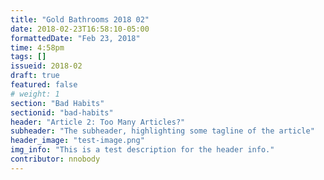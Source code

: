 ```yaml
---
title: "Gold Bathrooms 2018 02"
date: 2018-02-23T16:58:10-05:00
formattedDate: "Feb 23, 2018"
time: 4:58pm
tags: []
issueid: 2018-02
draft: true
featured: false
# weight: 1 
section: "Bad Habits"
sectionid: "bad-habits"
header: "Article 2: Too Many Articles?"
subheader: "The subheader, highlighting some tagline of the article"
header_image: "test-image.png"
img_info: "This is a test description for the header info."
contributor: nnobody
---
```


